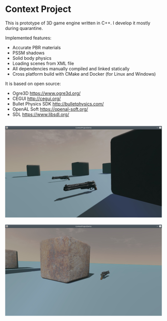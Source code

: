 # Context Project

This is prototype of 3D game engine written in C++. I develop it mostly during quarantine.

Implemented features:

- Accurate PBR materials
- PSSM shadows
- Solid body physics
- Loading scenes from XML file
- All dependencies manually compiled and linked statically
- Cross platform build with CMake and Docker (for Linux and Windows) 

It is based on open source:

- Ogre3D https://www.ogre3d.org/
- CEGUI http://cegui.org/
- Bullet Physics SDK http://bulletphysics.com/
- OpenAL Soft https://openal-soft.org/
- SDL https://www.libsdl.org/

![](other/screenshots/TestScene1.jpg)
----
![](other/screenshots/TestScene2.jpg)